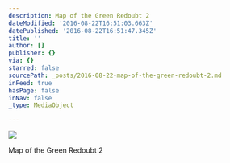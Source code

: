 ```yaml
---
description: Map of the Green Redoubt 2
dateModified: '2016-08-22T16:51:03.663Z'
datePublished: '2016-08-22T16:51:47.345Z'
title: ''
author: []
publisher: {}
via: {}
starred: false
sourcePath: _posts/2016-08-22-map-of-the-green-redoubt-2.md
inFeed: true
hasPage: false
inNav: false
_type: MediaObject

---
```

![](https://the-grid-user-content.s3-us-west-2.amazonaws.com/dfe607cc-54a7-4678-93ec-a27c9d64c32c.jpg)

Map of the Green Redoubt 2